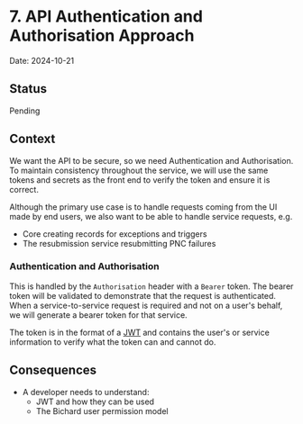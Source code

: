 # 7. API Authentication and Authorisation Approach

Date: 2024-10-21

## Status

Pending

## Context

We want the API to be secure, so we need Authentication and Authorisation. To maintain consistency throughout the
service, we will use the same tokens and secrets as the front end to verify the token and ensure it is correct.

Although the primary use case is to handle requests coming from the UI made by end users, we also want to be able to
handle service requests, e.g.

- Core creating records for exceptions and triggers
- The resubmission service resubmitting PNC failures

### Authentication and Authorisation

This is handled by the `Authorisation` header with a `Bearer` token. The bearer token will be validated to demonstrate
that the request is authenticated. When a service-to-service request is required and not on a user's behalf, we will
generate a bearer token for that service.

The token is in the format of a [JWT](https://jwt.io/) and contains the user's or service information to verify what the
token can and cannot do.

## Consequences

- A developer needs to understand:
  - JWT and how they can be used
  - The Bichard user permission model
